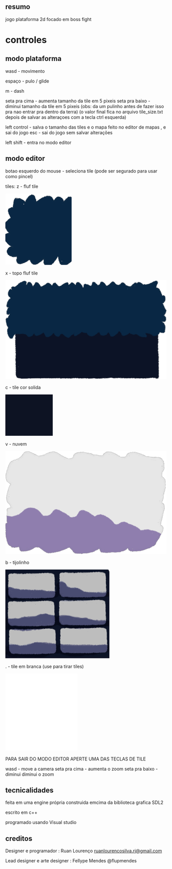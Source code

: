 ## resumo

jogo plataforma 2d focado em boss fight

# controles

## modo plataforma

wasd - movimento

espaço - pulo / glide

m - dash

seta pra cima - aumenta tamanho da tile em 5 pixeis
seta pra baixo - diminui tamanho da tile em 5 pixeis (obs: da um pulinho antes de fazer isso pra nao entrar pra dentro da terra)
(o valor final fica no arquivo tile_size.txt depois de salvar as alteraçoes com a tecla ctrl esquerda)

left control - salva o tamanho das tiles e o mapa feito no editor de mapas , e sai do jogo
esc - sai do jogo sem salvar alterações

left shift - entra no modo editor

## modo editor

botao esquerdo do mouse - seleciona tile (pode ser segurado para usar como pincel)

tiles:
z - fluf tile

![Alt text](EXEMPLO.png)

x - topo fluf tile

![Alt text](FlorestaNegraTilesetFrames6.png)

c - tile cor solida

![Alt text](Full.png)

v - nuvem

![Alt text](FlorestaNegraTilesetFrames10.png)

b - tijolinho

![Alt text](tijolo.png)

. - tile em branca (use para tirar tiles)

![Alt text](NADA.png)

PARA SAIR DO MODO EDITOR APERTE UMA DAS TECLAS DE TILE

wasd - move a camera
seta pra cima - aumenta o zoom
seta pra baixo - diminui diminui o zoom

## tecnicalidades

feita em uma engine própria construida emcima da biblioteca grafica SDL2

escrito em c++

programado usando Visual studio

## creditos

Designer e programador : Ruan Lourenço ruanlourencosilva.rj@gmail.com

Lead designer e arte designer : Fellype Mendes @flupmendes
